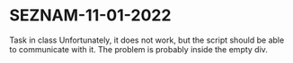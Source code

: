 # SEZNAM-11-01-2022
Task in class
Unfortunately, it does not work, but the script should be able to communicate with it.
The problem is probably inside the empty div.
